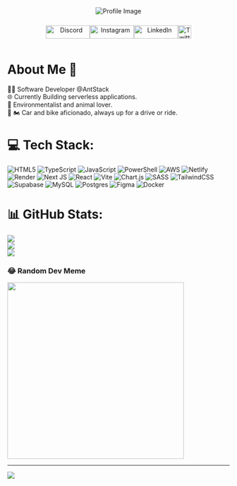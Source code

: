 <div align="center" style="display: flex; flex-direction: column;  justify-content: space-between; align-items: center;">
  <img src="https://camo.githubusercontent.com/14b3dea814817c13a461bee1a273ad6c79ca1b01087fd28457c3de207fba7d31/68747470733a2f2f6d656469612e67697068792e636f6d2f6d656469612f627273454f314a617942566a612f67697068792e676966" alt="Profile Image">
<div align="center" style="display: flex; justify-content: space-between; align-items: center; padding-top: 10px;">

  <p align="center">
    <a href="https://discord.gg/mohammedkhan_43213"><img src="https://img.shields.io/badge/Discord-%237289DA.svg?logo=discord&logoColor=white" alt="Discord" width="100" height="30"></a>
  </p>
  <p align="center">
    <a href="https://instagram.com/mohd_khan09"><img src="https://img.shields.io/badge/Instagram-%23E4405F.svg?logo=Instagram&logoColor=white" alt="Instagram" width="100" height="30"></a>
  </p>
  <p align="center">
    <a href="https://linkedin.com/in/mohammed-khan-627402203"><img src="https://img.shields.io/badge/LinkedIn-%230077B5.svg?logo=linkedin&logoColor=white" alt="LinkedIn" width="100" height="30"></a>
  </p>
  <p align="center">
    <a href="https://x.com/@MohammedKh35842"><img src="https://img.freepik.com/free-vector/new-2023-twitter-logo-x-icon-design_1017-45418.jpg?w=1060&t=st=1710066159~exp=1710066759~hmac=9c7649a97972dc035db247c3eff934f42d4c80708d8947a08f33226145dbae9b" alt="Twitter" width="30" height="30"></a>
  </p>
</div>
</div>



# About Me 📝
👨‍💻 Software Developer @AntStack<br>🌐 Currently Building serverless applications.<br>🌱 Environmentalist and animal lover.<br>🚗 🏍️ Car and bike aficionado, always up for a drive or ride.

# 💻 Tech Stack:
![HTML5](https://img.shields.io/badge/html5-%23E34F26.svg?style=for-the-badge&logo=html5&logoColor=white) ![TypeScript](https://img.shields.io/badge/typescript-%23007ACC.svg?style=for-the-badge&logo=typescript&logoColor=white) ![JavaScript](https://img.shields.io/badge/javascript-%23323330.svg?style=for-the-badge&logo=javascript&logoColor=%23F7DF1E) ![PowerShell](https://img.shields.io/badge/PowerShell-%235391FE.svg?style=for-the-badge&logo=powershell&logoColor=white) ![AWS](https://img.shields.io/badge/AWS-%23FF9900.svg?style=for-the-badge&logo=amazon-aws&logoColor=white) ![Netlify](https://img.shields.io/badge/netlify-%23000000.svg?style=for-the-badge&logo=netlify&logoColor=#00C7B7) ![Render](https://img.shields.io/badge/Render-%46E3B7.svg?style=for-the-badge&logo=render&logoColor=white) ![Next JS](https://img.shields.io/badge/Next-black?style=for-the-badge&logo=next.js&logoColor=white) ![React](https://img.shields.io/badge/react-%2320232a.svg?style=for-the-badge&logo=react&logoColor=%2361DAFB) ![Vite](https://img.shields.io/badge/vite-%23646CFF.svg?style=for-the-badge&logo=vite&logoColor=white) ![Chart.js](https://img.shields.io/badge/chart.js-F5788D.svg?style=for-the-badge&logo=chart.js&logoColor=white) ![SASS](https://img.shields.io/badge/SASS-hotpink.svg?style=for-the-badge&logo=SASS&logoColor=white) ![TailwindCSS](https://img.shields.io/badge/tailwindcss-%2338B2AC.svg?style=for-the-badge&logo=tailwind-css&logoColor=white) ![Supabase](https://img.shields.io/badge/Supabase-3ECF8E?style=for-the-badge&logo=supabase&logoColor=white) ![MySQL](https://img.shields.io/badge/mysql-%2300000f.svg?style=for-the-badge&logo=mysql&logoColor=white) ![Postgres](https://img.shields.io/badge/postgres-%23316192.svg?style=for-the-badge&logo=postgresql&logoColor=white) ![Figma](https://img.shields.io/badge/figma-%23F24E1E.svg?style=for-the-badge&logo=figma&logoColor=white) ![Docker](https://img.shields.io/badge/docker-%230db7ed.svg?style=for-the-badge&logo=docker&logoColor=white)
# 📊 GitHub Stats:
![](https://github-readme-stats.vercel.app/api?username=mohd-khan09&theme=dark&hide_border=false&include_all_commits=false&count_private=false)<br/>
![](https://github-readme-streak-stats.herokuapp.com/?user=mohd-khan09&theme=dark&hide_border=false)<br/>
![](https://github-readme-stats.vercel.app/api/top-langs/?username=mohd-khan09&theme=dark&hide_border=false&include_all_commits=false&count_private=false&layout=compact)

### 😂 Random Dev Meme
<img src='https://randommeme-five.vercel.app/' style="height: 400px;"/>

---
[![](https://visitcount.itsvg.in/api?id=mohd-khan09&icon=0&color=0)](https://visitcount.itsvg.in)

<!-- Proudly created with GPRM ( https://gprm.itsvg.in ) -->
